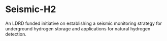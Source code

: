 # Seismic-H2
An LDRD funded initiative on establishing a seismic monitoring strategy for underground hydrogen storage and applications for natural hydrogen detection. 
